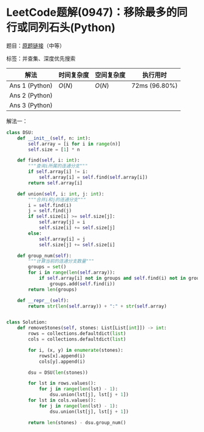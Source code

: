 # LeetCode题解(0947)：移除最多的同行或同列石头(Python)

题目：[原题链接](https://leetcode-cn.com/problems/most-stones-removed-with-same-row-or-column/)（中等）

标签：并查集、深度优先搜索

| 解法           | 时间复杂度 | 空间复杂度 | 执行用时      |
| -------------- | ---------- | ---------- | ------------- |
| Ans 1 (Python) | $O(N)$     | $O(N)$     | 72ms (96.80%) |
| Ans 2 (Python) |            |            |               |
| Ans 3 (Python) |            |            |               |

解法一：

```python
class DSU:
    def __init__(self, n: int):
        self.array = [i for i in range(n)]
        self.size = [1] * n

    def find(self, i: int):
        """查询i所属的连通分支"""
        if self.array[i] != i:
            self.array[i] = self.find(self.array[i])
        return self.array[i]

    def union(self, i: int, j: int):
        """合并i和j的连通分支"""
        i = self.find(i)
        j = self.find(j)
        if self.size[i] >= self.size[j]:
            self.array[j] = i
            self.size[i] += self.size[j]
        else:
            self.array[i] = j
            self.size[j] += self.size[i]

    def group_num(self):
        """计算当前的连通分支数量"""
        groups = set()
        for i in range(len(self.array)):
            if self.array[i] not in groups and self.find(i) not in groups:
                groups.add(self.find(i))
        return len(groups)

    def __repr__(self):
        return str(len(self.array)) + ":" + str(self.array)


class Solution:
    def removeStones(self, stones: List[List[int]]) -> int:
        rows = collections.defaultdict(list)
        cols = collections.defaultdict(list)

        for i, (x, y) in enumerate(stones):
            rows[x].append(i)
            cols[y].append(i)

        dsu = DSU(len(stones))

        for lst in rows.values():
            for j in range(len(lst) - 1):
                dsu.union(lst[j], lst[j + 1])
        for lst in cols.values():
            for j in range(len(lst) - 1):
                dsu.union(lst[j], lst[j + 1])

        return len(stones) - dsu.group_num()
```

